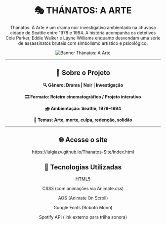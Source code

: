 <h1 align="center"><strong>🎭 THÁNATOS: A ARTE</strong></h1>

<p align="center">Thánatos: A Arte é um drama noir investigativo ambientado na chuvosa cidade de Seattle entre 1978 e 1994. A história acompanha os detetives Cole Parker, Eddie Walker e Layne Williams enquanto desvendam uma série de assassinatos brutais com simbolismo artístico e psicológico.</p>

<p align="center">
  <img src="https://github.com/user-attachments/assets/a8463dd0-a6eb-40b6-a1d6-18f01e22fe5b" alt="Banner Thánatos: A Arte"/>
</p>

---

<h2 align="center"><strong>📜 Sobre o Projeto</strong></h2>

<p align="center"><strong>🔍 Gênero: Drama | Noir | Investigação</strong></p>
<p align="center"><strong>🎞️ Formato: Roteiro cinematográfico / Projeto interativo</strong></p>
<p align="center"><strong>🌧️ Ambientação: Seattle, 1978–1994</strong></p>
<p align="center"><strong>🎨 Temas: Arte, morte, culpa, redenção, solidão</strong></p>

---

<h2 align="center"><strong>🌐 Acesse o site</strong></h2>

<p align="center">https://luigiazv.github.io/Thanatos-Site/index.html</p>

<h2 align="center"><strong>🧩 Tecnologias Utilizadas</strong></h2>

<p align="center">HTML5</p>
<p align="center">CSS3 (com animações via Animate.css)</p>
<p align="center">AOS (Animate On Scroll)</p>
<p align="center">Google Fonts (Roboto Mono)</p>
<p align="center">Spotify API (link externo para trilha sonora)</p>

